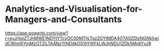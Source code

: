 # Analytics-and-Visualisation-for-Managers-and-Consultants
https://app.powerbi.com/view?r=eyJrIjoiZTJhMWE1NDYtYTcyOC00MTllLTgzZGYtMDA4OTA0ZDIzNGNkIiwidCI6ImI5YmMzOTZiLTA4NzYtNDdkOS1hYWFkLWJhNDU1ZDk5MjdlYyJ9

